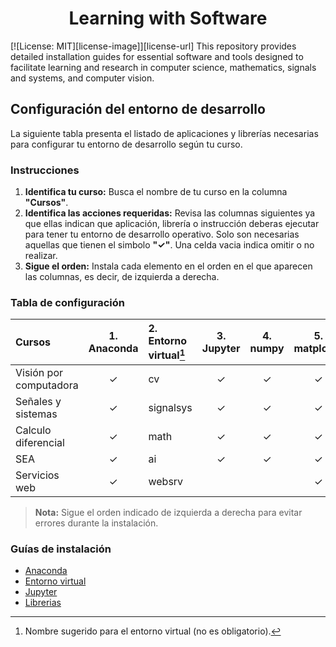 <h1 align="center">Learning with Software</h1>
[![License: MIT][license-image]][license-url]
This repository provides detailed installation guides for essential software and tools designed to facilitate learning and research in computer science, mathematics, signals and systems, and computer vision. 

## Configuración del entorno de desarrollo

La siguiente tabla presenta el listado de aplicaciones y librerías necesarias para configurar tu entorno de desarrollo según tu curso.

### Instrucciones

1. **Identifica tu curso:** Busca el nombre de tu curso en la columna **"Cursos"**.
2. **Identifica las acciones requeridas:** Revisa las columnas siguientes ya que ellas indican que aplicación, librería o instrucción deberas ejecutar para tener tu entorno de desarrollo operativo. Solo son necesarias aquellas que tienen el simbolo **"✓"**. Una celda vacia indica omitir o no realizar.
3. **Sigue el orden:** Instala cada elemento en el orden en el que aparecen las columnas, es decir, de izquierda a derecha.

### Tabla de configuración

| Cursos                    | 1. Anaconda | 2. Entorno virtual[^1] | 3. Jupyter | 4. numpy | 5. matplotlib | 6. scikit-learn |
| :------------------------ | :---------: | :---                   | :---:      | :---:    | :---:         | :---:           |
| Visión por computadora    | ✓           | cv                     | ✓         | ✓        | ✓             | ✓              |
| Señales y sistemas        | ✓           | signalsys              | ✓         | ✓        | ✓             |                 |
| Calculo diferencial       | ✓           | math                   | ✓         | ✓        | ✓             |                 |
| SEA                       | ✓           | ai                     | ✓         | ✓        | ✓             |  ✓              |
| Servicios web             | ✓           | websrv                 |           |           | ✓             |                 |

[^1]: Nombre sugerido para el entorno virtual (no es obligatorio).

> **Nota:** Sigue el orden indicado de izquierda a derecha para evitar errores durante la instalación.

### Guías de instalación

- [Anaconda](guides/anaconda/anaconda-install.md)
- [Entorno virtual](guides/anaconda/virtual-environments.md)
- [Jupyter](guides/anaconda/jupyter.md)
- [Librerias](guides/anaconda/libraries.md)
